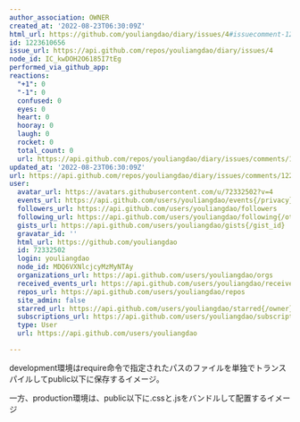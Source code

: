 ```yaml
---
author_association: OWNER
created_at: '2022-08-23T06:30:09Z'
html_url: https://github.com/youliangdao/diary/issues/4#issuecomment-1223610656
id: 1223610656
issue_url: https://api.github.com/repos/youliangdao/diary/issues/4
node_id: IC_kwDOH2O6185I7tEg
performed_via_github_app: 
reactions:
  "+1": 0
  "-1": 0
  confused: 0
  eyes: 0
  heart: 0
  hooray: 0
  laugh: 0
  rocket: 0
  total_count: 0
  url: https://api.github.com/repos/youliangdao/diary/issues/comments/1223610656/reactions
updated_at: '2022-08-23T06:30:09Z'
url: https://api.github.com/repos/youliangdao/diary/issues/comments/1223610656
user:
  avatar_url: https://avatars.githubusercontent.com/u/72332502?v=4
  events_url: https://api.github.com/users/youliangdao/events{/privacy}
  followers_url: https://api.github.com/users/youliangdao/followers
  following_url: https://api.github.com/users/youliangdao/following{/other_user}
  gists_url: https://api.github.com/users/youliangdao/gists{/gist_id}
  gravatar_id: ''
  html_url: https://github.com/youliangdao
  id: 72332502
  login: youliangdao
  node_id: MDQ6VXNlcjcyMzMyNTAy
  organizations_url: https://api.github.com/users/youliangdao/orgs
  received_events_url: https://api.github.com/users/youliangdao/received_events
  repos_url: https://api.github.com/users/youliangdao/repos
  site_admin: false
  starred_url: https://api.github.com/users/youliangdao/starred{/owner}{/repo}
  subscriptions_url: https://api.github.com/users/youliangdao/subscriptions
  type: User
  url: https://api.github.com/users/youliangdao

---
```

development環境はrequire命令で指定されたパスのファイルを単独でトランスパイルしてpublic以下に保存するイメージ。

一方、production環境は、public以下に.cssと.jsをバンドルして配置するイメージ
